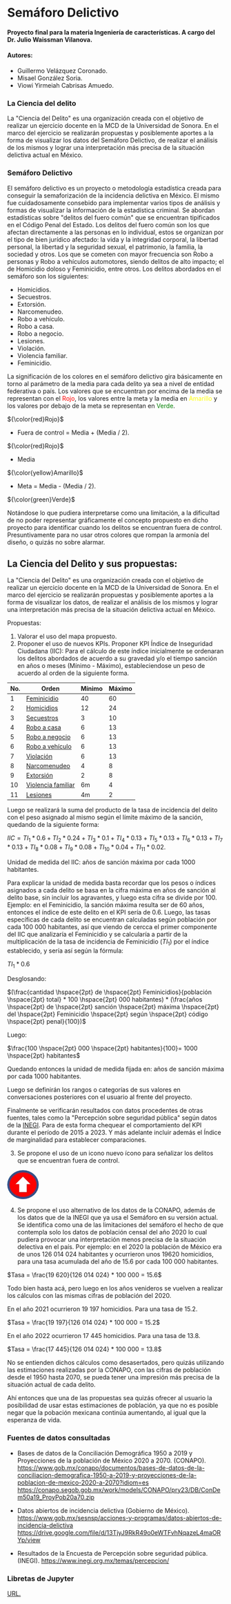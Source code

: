 # Semáforo Delictivo
#### Proyecto final para la materia **Ingeniería de características**. A cargo del Dr. Julio Waissman Vilanova.
#### Autores:
* Guillermo Velázquez Coronado.
* Misael González Soria.
* Viowi Yirmeiah Cabrisas Amuedo.

### La Ciencia del delito
La "Ciencia del Delito" es una organización creada con el objetivo de realizar un ejercicio docente en la MCD de la Universidad de Sonora. En el marco del ejercicio se realizarán propuestas y posiblemente aportes a la forma de visualizar los datos del Semáforo Delictivo, de realizar el análisis de los mismos y lograr una interpretación más precisa de la situación delictiva actual en México.

### Semáforo Delictivo
El semáforo delictivo es un proyecto o metodología estadística creada para conseguir la semaforización de la incidencia delictiva en México. El mismo fue cuidadosamente consebido para implementar varios tipos de análisis y formas de visualizar la información de la estadística criminal.
Se abordan estadísticas sobre "delitos del fuero común" que se encuentran tipificados en el Código Penal del Estado. Los delitos del fuero común son los que afectan directamente a las personas en lo individual, estos se organizan por el tipo de bien jurídico afectado: la vida y la integridad corporal, la libertad personal, la libertad y la seguridad sexual, el patrimonio, la familia, la sociedad y otros. Los que se cometen con mayor frecuencia son Robo a personas y Robo a vehículos automotores, siendo delitos de alto impacto; el de Homicidio doloso y Feminicidio, entre otros.
Los delitos abordados en el semáforo son los siguientes:
- Homicidios.
- Secuestros.
- Extorsión.
- Narcomenudeo.
- Robo a vehículo.
- Robo a casa.
- Robo a negocio.
- Lesiones.
- Violación.
- Violencia familiar.
- Feminicidio.

La significación de los colores en el semáforo delictivo gira básicamente en torno al parámetro de la media para cada delito ya sea a nivel de entidad federativa o país.
Los valores que se encuentran por encima de la media se representan con el <font color='red'>Rojo</font>, los valores entre la meta y la media en <span style="color:yellow">Amarillo</span> y los valores por debajo de la meta se representan en <span style="color:green">Verde</span>.

${\color{red}Rojo}$

* Fuera de control = Media + (Media / 2).

${\color{red}Rojo}$

* Media

${\color{yellow}Amarillo}$

* Meta = Media - (Media / 2).

${\color{green}Verde}$

Notándose lo que pudiera interpretarse como una limitación, a la dificultad de no poder representar gráficamente el concepto propuesto en dicho proyecto para identificar cuando los delitos se encuentran fuera de control. Presuntivamente para no usar otros colores que rompan la armonía del diseño, o quizás no sobre alarmar.


## La Ciencia del Delito y sus propuestas:
La "Ciencia del Delito" es una organización creada con el objetivo de realizar un ejercicio docente en la MCD de la Universidad de Sonora. En el marco del ejercicio se realizarán propuestas y posiblemente aportes a la forma de visualizar los datos, de realizar el análisis de los mismos y lograr una interpretación más precisa de la situación delictiva actual en México.

Propuestas:
1. Valorar el uso del mapa propuesto.
2. Proponer el uso de nuevos KPIs.
Proponer KPI Índice de Inseguridad Ciudadana (IIC): Para el cálculo de este índice inicialmente se ordenaran los delitos abordados de acuerdo a su gravedad y/o el tiempo sanción en años o meses (Mínimo - Máximo), estableciendose un peso de acuerdo al orden de la siguiente forma.

No.   |  Orden                 |  Mínimo |  Máximo
------|------------------------|---------|-------------------
1     |  [Feminicidio](https://mexico.justia.com/federales/codigos/codigo-penal-federal/libro-segundo/titulo-decimonoveno/capitulo-v/)           |  40	 |  60
2     |  [Homicidios](https://mexico.justia.com/federales/codigos/codigo-penal-federal/libro-segundo/titulo-decimonoveno/capitulo-ii/)            |  12	 |  24
3     |  [Secuestros](https://mexico.justia.com/federales/codigos/codigo-penal-federal/libro-segundo/titulo-vigesimoprimero/capitulo-unico/)            |  3	     |  10
4     |  [Robo a casa](https://mexico.justia.com/federales/codigos/codigo-penal-federal/libro-segundo/titulo-vigesimosegundo/capitulo-i/)           |  6	     |  13
5     |  [Robo a negocio](https://mexico.justia.com/federales/codigos/codigo-penal-federal/libro-segundo/titulo-vigesimosegundo/capitulo-i/)        |  6	     |  13
6     |  [Robo a vehículo](https://mexico.justia.com/federales/codigos/codigo-penal-federal/libro-segundo/titulo-vigesimosegundo/capitulo-i/)       |  6	     |  13
7     |  [Violación](https://mexico.justia.com/federales/codigos/codigo-penal-federal/libro-segundo/titulo-decimoquinto/capitulo-i/)             |  6	     |  13
8     |  [Narcomenudeo](https://mexico.justia.com/federales/leyes/ley-general-de-salud/titulo-decimo-octavo/capitulo-vii/)          |  4	     |  8
9     |  [Extorsión](https://mexico.justia.com/federales/codigos/codigo-penal-federal/libro-segundo/titulo-vigesimosegundo/capitulo-iii-bis/)             |  2	     |  8
10    |  [Violencia familiar](https://mexico.justia.com/federales/codigos/codigo-penal-federal/libro-segundo/titulo-decimonoveno/capitulo-octavo/)    |  6m	 |  4
11    |  [Lesiones](https://mexico.justia.com/federales/codigos/codigo-penal-federal/libro-segundo/titulo-decimonoveno/capitulo-i/)              |  4m	 |  2

Luego se realizará la suma del producto de la tasa de incidencia del delito con el peso asignado al mismo según el límite máximo de la sanción, quedando de la siguiente forma:

$IIC = TI_1 * 0.6 + TI_2 * 0.24 + TI_3 * 0.1 + TI_4 * 0.13 + TI_5 * 0.13 + TI_6 * 0.13 + TI_7 * 0.13 + TI_8 * 0.08 + TI_9 * 0.08 + TI_{10} * 0.04 + TI_{11} * 0.02.$

Unidad de medida del IIC: años de sanción máxima por cada 1000 habitantes.

Para explicar la unidad de medida basta recordar que los pesos o índices asignados a cada delito se basa en la cifra máxima en años de sanción al delito base, sin incluir los agravantes, y luego esta cifra se divide por 100.
Ejemplo: en el Feminicidio, la sanción máxima resulta ser de 60 años, entonces el índice de este delito en el KPI sería de 0.6.
Luego, las tasas específicas de cada delito se encuentran calculadas según población por cada 100 000 habitantes, así que viendo de cercca el primer componente del IIC que analizaría el Feminicidio y se calcularía a partir de la multiplicación de la tasa de incidencia de Feminicidio ($TI_1$) por el índice establecido, y sería así según la fórmula:

$TI_1 * 0.6$

Desglosando:

$(\frac{cantidad \hspace{2pt} de \hspace{2pt} Feminicidios}{población \hspace{2pt} total} * 100 \hspace{2pt} 000 habitantes) * (\frac{años \hspace{2pt} de \hspace{2pt} sanción \hspace{2pt} máxima \hspace{2pt} del \hspace{2pt} Feminicidio \hspace{2pt} según \hspace{2pt} código \hspace{2pt} penal}{100})$

Luego:

$\frac{100 \hspace{2pt} 000 \hspace{2pt} habitantes}{100}= 1000 \hspace{2pt} habitantes$

Quedando entonces la unidad de medida fijada en: años de sanción  máxima por cada 1000 habitantes.

Luego se definirán los rangos o categorías de sus valores en conversaciones posteriores con el usuario al frente del proyecto.

Finalmente se verificarán resultados con datos procedentes de otras fuentes, tales como la "Percepción sobre seguridad pública" según datos de la [INEGI](https://www.inegi.org.mx/temas/percepcion/). Para de esta forma chequear el comportamiento del KPI durante el período de 2015 a 2023. Y más adelante incluir además el Índice de marginalidad para establecer comparaciones.

3. Se propone el uso de un icono nuevo ícono para señalizar los delitos que se encuentran fuera de control.

![Fuera_de_control](./notebooks/Red_Arrow.jpg)

4. Se propone el uso alternativo de los datos de la CONAPO, además de los datos que de la INEGI que ya usa el Semáforo en su versión actual.
Se identifica como una de las limitaciones del semáforo el hecho de que contempla solo los datos de población censal del año 2020 lo cual pudiera provocar una interpretación menos precisa de la situación delectiva en el país.
Por ejemplo: en el 2020 la población de México era de unos 126 014 024 habitantes y ocurrieron unos 19620 homicidios, para una tasa acumulada del año de 15.6 por cada 100 000 habitantes.

$Tasa = \frac{19 620}{126 014 024} * 100 000 = 15.6$

Todo bien hasta acá, pero luego en los años venideros se vuelven a realizar los cálculos con las mismas cifras de población del 2020.

En el año 2021 ocurrieron 19 197 homicidios. Para una tasa de 15.2.

$Tasa = \frac{19 197}{126 014 024} * 100 000 = 15.2$

En el año 2022 ocurrieron 17 445 homicidios. Para una tasa de 13.8.

$Tasa = \frac{17 445}{126 014 024} * 100 000 = 13.8$

No se entienden dichos cálculos como desasertados, pero quizás utilizando las estimaciones realizadas por la CONAPO, con las cifras de población desde el 1950 hasta 2070, se pueda tener una impresión más precisa de la situación actual de cada delito.

Ahí entonces que una de las propuestas sea quizás ofrecer al usuario la posibilidad de usar estas estimaciones de población, ya que no es posible negar que la pobación mexicana continúa aumentando, al igual que la esperanza de vida.

### Fuentes de datos consultadas
- Bases de datos de la Conciliación Demográfica 1950 a 2019 y Proyecciones de la población de México 2020 a 2070. (CONAPO).
https://www.gob.mx/conapo/documentos/bases-de-datos-de-la-conciliacion-demografica-1950-a-2019-y-proyecciones-de-la-poblacion-de-mexico-2020-a-2070?idiom=es
https://conapo.segob.gob.mx/work/models/CONAPO/pry23/DB/ConDem50a19_ProyPob20a70.zip

- Datos abiertos de incidencia delictiva (Gobierno de México).
https://www.gob.mx/sesnsp/acciones-y-programas/datos-abiertos-de-incidencia-delictiva
https://drive.google.com/file/d/13TjyJ9RkR49o0eWTFvhNqazeL4maORYp/view

- Resultados de la Encuesta de Percepción sobre seguridad pública. (INEGI).
https://www.inegi.org.mx/temas/percepcion/

### Libretas de Jupyter
[URL.](https://github.com/la-ciencia-del-delito/semaforo-delictivo/tree/main/notebooks)

